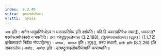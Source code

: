 ```yaml
---
index:  8.2.40
sutra:  झषस्तथोर्धोऽधः।
vritti:  nyasa
---
```


`अथः` इति। अनेन धातुप्रतिषेधोऽयं न धकारप्रतिषेध इति दर्शयति। यदि हि धकारप्रतिषेधः स्यात्(), धकारात्? परयोस्तथोर्धकारो न भवतीति। ततः `मतिबुद्धिपूनार्थेभ्यश्च` (3.2.188), `वृद्धिर्यस्याचामादिस्तद्()वृद्धम्()` (1.1.72) इत्येवमादयो निर्देशा नोपपद्येरन्()। `अलब्ध, अलब्धाः` इति। लुङ्(), तस्य तथासौ, `झलो झलि` (8.2.26) इति सकारलोपः। `अलीढ, अलीढाः` इति। ढत्वष्टुत्वढलोपदीर्घत्वानि कत्र्तव्यानि॥
